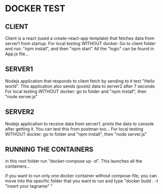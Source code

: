 # DOCKER TEST

## CLIENT
Client is a react (used a create-react-app template) that fetches data from server1 from startup. 
For local testing WITHOUT docker: Go to client folder and run: "npm install", and then "npm start"
All the "logic" can be found in App.js file...

## SERVER1
Nodejs application that responds to client fetch by sending to it text "Hello world".
This application also sends (posts) data to server2 after 7 seconds
For local testing WITHOUT docker: go to folder and "npm install", then "node server.js"

## SERVER2
Nodejs application to receive data from server1. prints the data to console after getting it. You can test this from postman too...
For local testing WITHOUT docker: go to folder and "npm install", then "node server.js"

## RUNNING THE CONTAINERS
in this root folder run "docker-compose up -d". This launches all the containers...

if you want to run only one docker container without compose-file, you can move into the specific folder that you
want to run and type "docker build . -t "insert your tagname" "